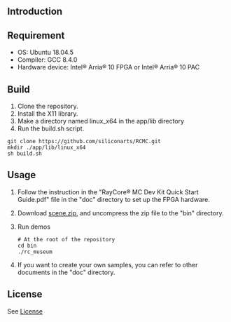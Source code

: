 ## Introduction


## Requirement
- OS: Ubuntu 18.04.5
- Compiler: GCC 8.4.0
- Hardware device: Intel® Arria® 10 FPGA or Intel® Arria® 10 PAC

## Build
1. Clone the repository.
2. Install the X11 library.
3. Make a directory named linux_x64 in the app/lib directory
4. Run the build.sh script.
```
git clone https://github.com/siliconarts/RCMC.git
mkdir ./app/lib/linux_x64
sh build.sh
```

## Usage
1. Follow the instruction in the "RayCore® MC Dev Kit Quick Start Guide.pdf" file in the "doc" directory to set up the FPGA hardware.
2. Download [scene.zip](https://drive.google.com/file/d/1T0YQFlnPm5GfwsBhCuofElV-MbpZj3ZF/view?usp=sharing), and uncompress the zip file to the "bin" directory.
2. Run demos		
	```
	# At the root of the repository
	cd bin
	./rc_museum
	```	
	
3. If you want to create your own samples, you can refer to other documents in the "doc" directory.

## License
See [License](License)
